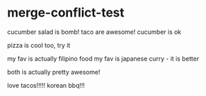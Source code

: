 # merge-conflict-test

cucumber salad is bomb!
taco are awesome! cucumber is ok

pizza is cool too, try it

my fav is actually filipino food
my fav is japanese curry - it is better

both is actually pretty awesome!

love tacos!!!!!
korean bbq!!!
